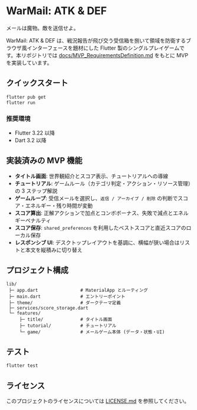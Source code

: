# WarMail: ATK & DEF

メールは魔物。敵を送信せよ。

WarMail: ATK & DEF は、戦況報告が飛び交う受信箱を捌いて領域を防衛するブラウザ風インターフェースを題材にした Flutter 製のシングルプレイゲームです。本リポジトリでは [docs/MVP_RequirementsDefinition.md](docs/MVP_RequirementsDefinition.md) をもとに MVP を実装しています。

## クイックスタート
```bash
flutter pub get
flutter run
```

### 推奨環境
- Flutter 3.22 以降
- Dart 3.2 以降

## 実装済みの MVP 機能
- **タイトル画面**: 世界観紹介とスコア表示、チュートリアルへの導線
- **チュートリアル**: ゲームルール（カテゴリ判定・アクション・リソース管理）の 3 ステップ解説
- **ゲームループ**: 受信メールを選択し、`返信 / アーカイブ / 削除` の判断でスコア・エネルギー・残り時間が変動
- **スコア算出**: 正解アクションで加点とコンボボーナス、失敗で減点とエネルギーペナルティ
- **スコア保存**: `shared_preferences` を利用したベストスコアと直近スコアのローカル保存
- **レスポンシブ UI**: デスクトップレイアウトを基調に、横幅が狭い場合はリストと本文を縦積みに切り替え

## プロジェクト構成
```
lib/
 ├─ app.dart                # MaterialApp とルーティング
 ├─ main.dart               # エントリーポイント
 ├─ theme/                  # ダークテーマ定義
 ├─ services/score_storage.dart
 └─ features/
     ├─ title/              # タイトル画面
     ├─ tutorial/           # チュートリアル
     └─ game/               # メールゲーム本体 (データ・状態・UI)
```

## テスト
```bash
flutter test
```

## ライセンス
このプロジェクトのライセンスについては [LICENSE.md](LICENSE.md) を参照してください。
